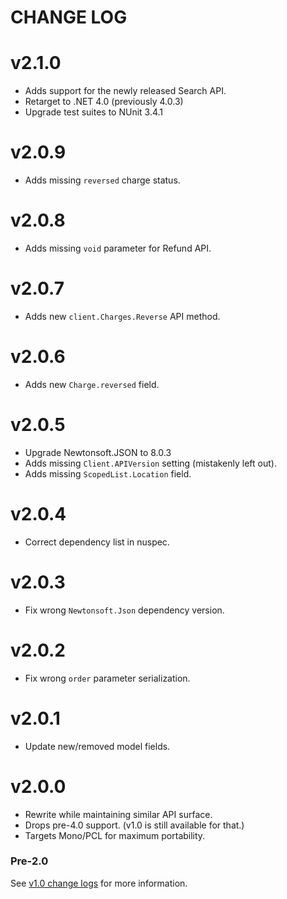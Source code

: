 # CHANGE LOG

# v2.1.0

* Adds support for the newly released Search API.
* Retarget to .NET 4.0 (previously 4.0.3)
* Upgrade test suites to NUnit 3.4.1

# v2.0.9

* Adds missing `reversed` charge status.

# v2.0.8

* Adds missing `void` parameter for Refund API.

# v2.0.7

* Adds new `client.Charges.Reverse` API method.

# v2.0.6

* Adds new `Charge.reversed` field.

# v2.0.5

* Upgrade Newtonsoft.JSON to 8.0.3
* Adds missing `Client.APIVersion` setting (mistakenly left out).
* Adds missing `ScopedList.Location` field.

# v2.0.4

* Correct dependency list in nuspec.

# v2.0.3

* Fix wrong `Newtonsoft.Json` dependency version.

# v2.0.2

* Fix wrong `order` parameter serialization.

# v2.0.1

* Update new/removed model fields.

# v2.0.0

* Rewrite while maintaining similar API surface.
* Drops pre-4.0 support. (v1.0 is still available for that.)
* Targets Mono/PCL for maximum portability.

### Pre-2.0

See [v1.0 change logs](https://github.com/omise/omise-dotnet/blob/v1.0/CHANGELOG.md) for
more information.
